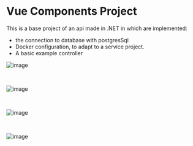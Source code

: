 # Vue Components Project

This is a base project of an api made in .NET in which are implemented:
- the connection to database with postgresSql
- Docker configuration, to adapt to a service project. 
- A basic example controller


![image](https://github.com/jesusd21/Vue_Base_Proyect/assets/83063147/5d4b0693-21d3-48ee-a3fb-59da4785fb1a)

<br>


![image](https://github.com/jesusd21/Vue_Base_Proyect/assets/83063147/a5a3737e-0314-4cdb-be2f-9a7a64450ab7)


<br>

![image](https://github.com/jesusd21/Vue_Base_Proyect/assets/83063147/6716581f-bacf-4fac-8a74-2a42429500b3)


<br>

![image](https://github.com/jesusd21/Vue_Base_Proyect/assets/83063147/dfb4bda6-f02d-48ba-b4c2-f04b04ffa68e)
